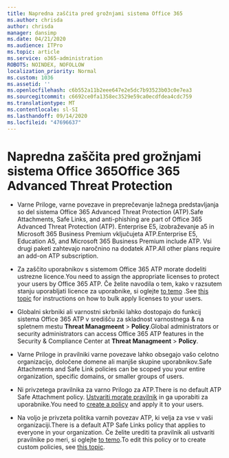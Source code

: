 ```yaml
---
title: Napredna zaščita pred grožnjami sistema Office 365
ms.author: chrisda
author: chrisda
manager: dansimp
ms.date: 04/21/2020
ms.audience: ITPro
ms.topic: article
ms.service: o365-administration
ROBOTS: NOINDEX, NOFOLLOW
localization_priority: Normal
ms.custom: 1036
ms.assetid: ''
ms.openlocfilehash: c6b552a11b2eee647e2e5dc7b93523b03c0e7ea3
ms.sourcegitcommit: c6692ce0fa1358ec3529e59ca0ecdfdea4cdc759
ms.translationtype: MT
ms.contentlocale: sl-SI
ms.lasthandoff: 09/14/2020
ms.locfileid: "47696637"
---
```

# <a name="office-365-advanced-threat-protection"></a><span data-ttu-id="92cc2-102">Napredna zaščita pred grožnjami sistema Office 365</span><span class="sxs-lookup"><span data-stu-id="92cc2-102">Office 365 Advanced Threat Protection</span></span>

- <span data-ttu-id="92cc2-103">Varne Priloge, varne povezave in preprečevanje lažnega predstavljanja so del sistema Office 365 Advanced Threat Protection (ATP).</span><span class="sxs-lookup"><span data-stu-id="92cc2-103">Safe Attachments, Safe Links, and anti-phishing are part of Office 365 Advanced Threat Protection (ATP).</span></span> <span data-ttu-id="92cc2-104">Enterprise E5, izobraževanje a5 in Microsoft 365 Business Premium vključujeta ATP.</span><span class="sxs-lookup"><span data-stu-id="92cc2-104">Enterprise E5, Education A5, and Microsoft 365 Business Premium include ATP.</span></span> <span data-ttu-id="92cc2-105">Vsi drugi paketi zahtevajo naročnino na dodatek ATP.</span><span class="sxs-lookup"><span data-stu-id="92cc2-105">All other plans require an add-on ATP subscription.</span></span>

- <span data-ttu-id="92cc2-106">Za zaščito uporabnikov s sistemom Office 365 ATP morate dodeliti ustrezne licence.</span><span class="sxs-lookup"><span data-stu-id="92cc2-106">You need to assign the appropriate licenses to protect your users by Office 365 ATP.</span></span> <span data-ttu-id="92cc2-107">Če želite navodila o tem, kako v razsutem stanju uporabljati licence za uporabnike, si oglejte [to temo](https://docs.microsoft.com/microsoft-365/admin/add-users/add-users) .</span><span class="sxs-lookup"><span data-stu-id="92cc2-107">See [this topic](https://docs.microsoft.com/microsoft-365/admin/add-users/add-users) for instructions on how to bulk apply licenses to your users.</span></span>

- <span data-ttu-id="92cc2-108">Globalni skrbniki ali varnostni skrbniki lahko dostopajo do funkcij sistema Office 365 ATP v središču za skladnost varnostnega & na spletnem mestu **Threat Managmeent** \> **Policy**.</span><span class="sxs-lookup"><span data-stu-id="92cc2-108">Global administrators or security administrators can access Office 365 ATP features in the Security & Compliance Center at **Threat Managmeent** \> **Policy**.</span></span>

- <span data-ttu-id="92cc2-109">Varne Priloge in pravilniki varne povezave lahko obsegajo vašo celotno organizacijo, določene domene ali manjše skupine uporabnikov.</span><span class="sxs-lookup"><span data-stu-id="92cc2-109">Safe Attachments and Safe Link policies can be scoped you your entire organization, specific domains, or smaller groups of users.</span></span>

- <span data-ttu-id="92cc2-110">Ni privzetega pravilnika za varno Prilogo za ATP.</span><span class="sxs-lookup"><span data-stu-id="92cc2-110">There is no default ATP Safe Attachment policy.</span></span> <span data-ttu-id="92cc2-111">[Ustvariti morate pravilnik](https://docs.microsoft.com/microsoft-365/security/office-365-security/set-up-atp-safe-attachments-policies) in ga uporabiti za uporabnike.</span><span class="sxs-lookup"><span data-stu-id="92cc2-111">You need to [create a policy](https://docs.microsoft.com/microsoft-365/security/office-365-security/set-up-atp-safe-attachments-policies) and apply it to your users.</span></span>

- <span data-ttu-id="92cc2-112">Na voljo je privzeta politika varnih povezav ATP, ki velja za vse v vaši organizaciji.</span><span class="sxs-lookup"><span data-stu-id="92cc2-112">There is a default ATP Safe Links policy that applies to everyone in your organization.</span></span> <span data-ttu-id="92cc2-113">Če želite urediti ta pravilnik ali ustvariti pravilnike po meri, si oglejte [to temo](https://docs.microsoft.com/microsoft-365/security/office-365-security/set-up-atp-safe-links-policies).</span><span class="sxs-lookup"><span data-stu-id="92cc2-113">To edit this policy or to create custom policies, see [this topic](https://docs.microsoft.com/microsoft-365/security/office-365-security/set-up-atp-safe-links-policies).</span></span>
